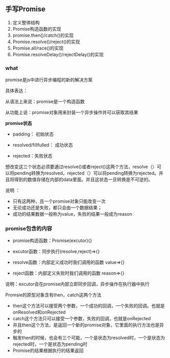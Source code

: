 ## 手写Promise

1. 定义整体结构
2. Promise构造函数的实现
3. promise.then()/catch()的实现
4. Promise.resolve()/reject()的实现
5. Promise.all/race()的实现
6. Promise.resolveDelay()/rejectDelay()的实现

### what

promise是js中进行异步编程的新的解决方案

具体表达：

从语法上来说：promise是一个构造函数

从功能上说：promise对象用来封装一个异步操作并可以获取其结果

**promise状态**

- padding： 初始状态

- resolved/fillfulled： 成功状态

- rejected：失败状态


想改变这三个状态必须要通过resolve()或者reject()这两个方法，resolve（）可以将pending转换为resolved，rejected（）可以将pending转换为rejected。并且将得到的数值存储在内部的data里面。并且这状态一旦转换是不可逆的。

说明 ： 

- 只有这两种，且一个promise对象只能改变一次
- 无论成功还是失败，都只会由一个数据结果；
- 成功的结果数据一般称为value，失败的结果一般成为reason

### promise包含的内容

- promise构造函数：Promise(excutor){}

- excutor函数：同步执行(resolve,reject)=>{}

- resolve函数：内部定义成功时我们调用的函数 value=>{}

- reject函数：内部定义失败时我们调用的函数 reason=>{}

说明：excutor会在promise内部立即同步回调，异步操作在执行器中执行

Promsie的原型对象含有then，catch这两个方法

- then这个方法可以接受两个参数，一个成功的回调，一个失败的回调。也就是onResolved和onRejected
- catch这个方法只可以接受一个参数，失败的回调，也就是onRejected
- 并且then这个方法，是返回一个新的promise对象，它里面的执行方法也是异步的
- 触发then的时候，也会有三个可能，一个是状态为resolved时，一个是状态为rejected时，一个是状态为pending时
- Promise的结果根据执行的结果返回
